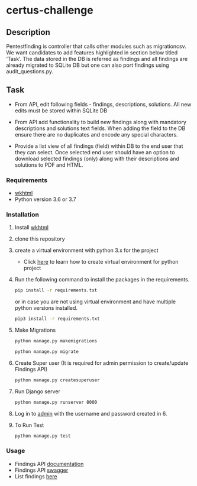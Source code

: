 
# certus-challenge


## Description
Pentestfinding is controller that calls other modules such as migrationcsv. We want candidates to add features highlighted in section below titled ‘Task’. The data stored in the DB is referred as findings and all findings are already migrated to SQLite DB but one can also port findings using audit_questions.py.

 

 

## Task

* From API, edit following fields - findings, descriptions, solutions. All new edits must be stored within SQLite DB

* From API add functionality to build new findings along with mandatory descriptions and solutions text fields. When adding 
the field to the DB ensure there are no duplicates and encode any special characters.

* Provide a list view of all findings (field) within DB to the end user that they can select. 
Once selected end user should have an option to download selected findings (only) along with their descriptions and solutions to PDF and HTML.
  


### Requirements

* [wkhtml](https://wkhtmltopdf.org/downloads.html)
* Python version 3.6 or 3.7



### Installation
1. Install [wkhtml](https://wkhtmltopdf.org/downloads.html)

2. clone this repository 
          
3. create a virtual environment with python 3.x for the project
    * Click [here](https://docs.python.org/3/library/venv.html) to learn how to 
    create virtual environment for python project

4. Run the following command to install the packages in the requirements.

    ```bash
    pip install -r requirements.txt
    ``` 
     or in case you are not using virtual environment and have multiple python versions installed.
    ```bash
    pip3 install -r requirements.txt
    
    ```
5. Make Migrations
    ```bash
    python manage.py makemigrations
    
    python manage.py migrate
    
    ```

6. Create Super user (It is required for admin permission to create/update Findings API)
     ```bash
    python manage.py createsuperuser
    ```

7. Run Django server
    ```bash
    python manage.py runserver 8000
    ```

8. Log in to [admin](http://127.0.0.1:8000/admin/) with the username and password created in 6. 

9. To Run Test
     ```bash
    python manage.py test
    ```

### Usage
* Findings API [documentation](http://127.0.0.1:8000/findings/api/v1/redoc/)
* Findings API [swagger](http://127.0.0.1:8000/findings/api/v1/docs/)
* List findings [here](http://127.0.0.1:8000/appsec/findings/)